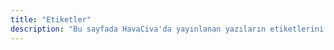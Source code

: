 ```yaml
---
title: "Etiketler"
description: "Bu sayfada HavaCiva'da yayınlanan yazıların etiketlerini bulabilirsiniz."
---
```


